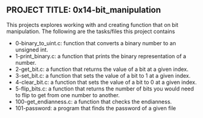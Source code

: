 ## PROJECT TITLE: 0x14-bit_manipulation
This projects explores working with and creating function that on bit manipulation.
The following are the tasks/files this project contains

* 0-binary_to_uint.c: function that converts a binary number to an unsigned int.
* 1-print_binary.c: a function that prints the binary representation of a number.
* 2-get_bit.c: a function that returns the value of a bit at a given index.
* 3-set_bit.c: a function that sets the value of a bit to 1 at a given index.
* 4-clear_bit.c: a function that sets the value of a bit to 0 at a given index.
* 5-flip_bits.c: a function that returns the number of bits you would need to flip to get from one number to another.
* 100-get_endianness.c: a function that checks the endianness.
* 101-password: a program that finds the password of a given file

